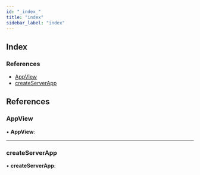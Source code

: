 ```yaml
---
id: "_index_"
title: "index"
sidebar_label: "index"
---
```


## Index

### References

* [AppView](_index_.md#appview)
* [createServerApp](_index_.md#createserverapp)

## References

###  AppView

• **AppView**:

___

###  createServerApp

• **createServerApp**:
